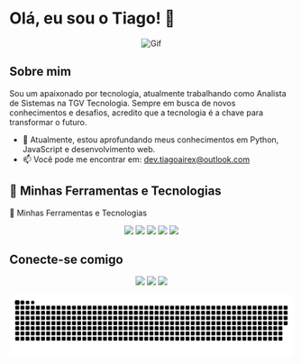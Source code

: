 # Olá, eu sou o Tiago! 👋

<div align="center">
  <img src="https://raw.githubusercontent.com/RaghavK16/RaghavK16/master/octo.gif" height="180" width="180" alt="Gif">
</div>

## Sobre mim

Sou um apaixonado por tecnologia, atualmente trabalhando como Analista de Sistemas na TGV Tecnologia. Sempre em busca de novos conhecimentos e desafios, acredito que a tecnologia é a chave para transformar o futuro.

- 🌱 Atualmente, estou aprofundando meus conhecimentos em Python, JavaScript e desenvolvimento web.
- 📫 Você pode me encontrar em: [dev.tiagoairex@outlook.com](mailto:dev.tiagoairex@outlook.com)

## 🚀 Minhas Ferramentas e Tecnologias

🚀 Minhas Ferramentas e Tecnologias
<div align="center"> 
<img src="https://img.shields.io/badge/-Python-3776AB?style=for-the-badge&logo=python&logoColor=white"> 
<img src="https://img.shields.io/badge/-JavaScript-F7DF1E?style=for-the-badge&logo=javascript&logoColor=black"> 
<img src="https://img.shields.io/badge/-SQL-4479A1?style=for-the-badge&logo=postgresql&logoColor=white"> 
<img src="https://img.shields.io/badge/-Ubuntu-E95420?style=for-the-badge&logo=ubuntu&logoColor=white"> 
<img src="https://img.shields.io/badge/-Git-F05032?style=for-the-badge&logo=git&logoColor=white">

</div>

## Conecte-se comigo

<div align="center">
  <a href="https://www.instagram.com/tiagoairex_/" target="_blank"><img src="https://img.shields.io/badge/-Instagram-%23E4405F?style=for-the-badge&logo=instagram&logoColor=white" target="_blank"></a> 
  <a href="mailto:dev.tiagoairex@outlook.com"><img src="https://img.shields.io/badge/-Outlook-%23333?style=for-the-badge&logo=microsoft-outlook&logoColor=white" target="_blank"></a>
  <a href="https://www.linkedin.com/in/tiagoaires/" target="_blank"><img src="https://img.shields.io/badge/-LinkedIn-%230077B5?style=for-the-badge&logo=linkedin&logoColor=white" target="_blank"></a>
</div>

<!--Snake animation-->
<div align="center">

![Snake animation dark mode](https://raw.githubusercontent.com/savioc2/savioc2/output/github-contribution-grid-snake-dark.svg)
  
</div>

